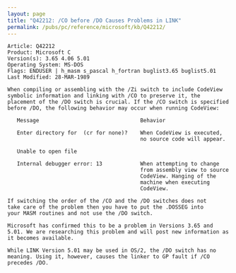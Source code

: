 ```yaml
---
layout: page
title: "Q42212: /CO before /DO Causes Problems in LINK"
permalink: /pubs/pc/reference/microsoft/kb/Q42212/
---
```


	Article: Q42212
	Product: Microsoft C
	Version(s): 3.65 4.06 5.01
	Operating System: MS-DOS
	Flags: ENDUSER | h_masm s_pascal h_fortran buglist3.65 buglist5.01
	Last Modified: 28-MAR-1989
	
	When compiling or assembling with the /Zi switch to include CodeView
	symbolic information and linking with /CO to preserve it, the
	placement of the /DO switch is crucial. If the /CO switch is specified
	before /DO, the following behavior may occur when running CodeView:
	
	   Message                                Behavior
	
	   Enter directory for  (cr for none)?    When CodeView is executed,
	                                          no source code will appear.
	
	   Unable to open file
	
	   Internal debugger error: 13            When attempting to change
	                                          from assembly view to source
	                                          CodeView. Hanging of the
	                                          machine when executing
	                                          CodeView.
	
	If switching the order of the /CO and the /DO switches does not
	take care of the problem then you have to put the .DOSSEG into
	your MASM routines and not use the /DO switch.
	
	Microsoft has confirmed this to be a problem in Versions 3.65 and
	5.01. We are researching this problem and will post new information as
	it becomes available.
	
	While LINK Version 5.01 may be used in OS/2, the /DO switch has no
	meaning. Using it, however, causes the linker to GP fault if /CO
	precedes /DO.

